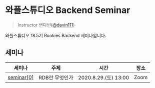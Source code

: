 # 와플스튜디오 Backend Seminar

> Instructor 변다빈([@davin111](https://github.com/davin111))

와플스튜디오 18.5기 Rookies Backend 세미나입니다.

## 세미나

| 세미나 | 주제 | 시간 | 장소 |
| --- | --- | --- | --- |
| [seminar[0]](seminar0/README.md) | RDB란 무엇인가 | 2020.8.29.(토) 13:00 | Zoom |
